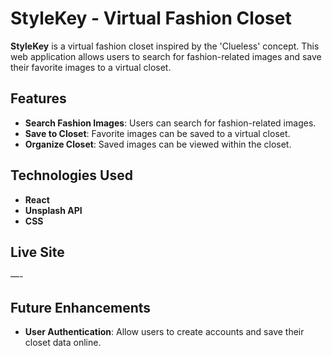# StyleKey - Virtual Fashion Closet

**StyleKey** is a virtual fashion closet inspired by the 'Clueless' concept. This web application allows users to search for fashion-related images and save their favorite images to a virtual closet.

## Features

- **Search Fashion Images**: Users can search for fashion-related images.
- **Save to Closet**: Favorite images can be saved to a virtual closet.
- **Organize Closet**: Saved images can be viewed within the closet.

## Technologies Used

- **React**
- **Unsplash API**
- **CSS**

## Live Site

—-

## Future Enhancements

- **User Authentication**: Allow users to create accounts and save their closet data online.
